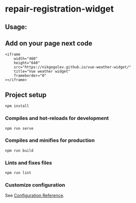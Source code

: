 # repair-registration-widget

## Usage:
## Add on your page next code
```
<iframe
	width="460"
	height="640"
	src="https://nikgogolev.github.io/vue-weather-widget/"
	title="Vue weather widget"
	frameborder="0"
></iframe>
```

## Project setup
```
npm install
```

### Compiles and hot-reloads for development
```
npm run serve
```

### Compiles and minifies for production
```
npm run build
```

### Lints and fixes files
```
npm run lint
```

### Customize configuration
See [Configuration Reference](https://cli.vuejs.org/config/).
